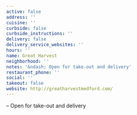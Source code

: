 ```yaml
---
active: false
address: ''
cuisine: ''
curbside: false
curbside_instructions: ''
delivery: false
delivery_service_websites: ''
hours: ''
name: Great Harvest
neighborhood: ''
notes: '&ndash; Open for take-out and delivery'
restaurant_phone: ''
social: ''
takeout: false
website: http://greatharvestmedford.com/
---
```


&ndash; Open for take-out and delivery